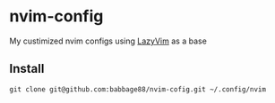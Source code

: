 # nvim-config

My custimized nvim configs using [LazyVim](https://github.com/LazyVim/LazyVim) as a base

## Install

```
git clone git@github.com:babbage88/nvim-cofig.git ~/.config/nvim
```
